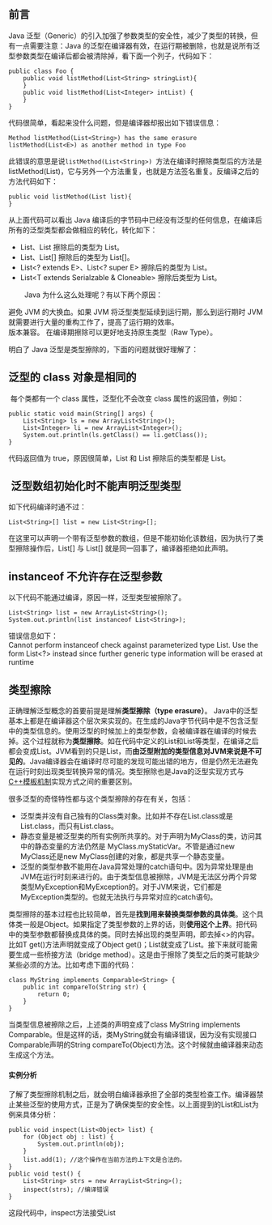 前言
--

Java 泛型（Generic）的引入加强了参数类型的安全性，减少了类型的转换，但有一点需要注意：Java 的泛型在编译器有效，在运行期被删除，也就是说所有泛型参数类型在编译后都会被清除掉，看下面一个列子，代码如下：

    public class Foo {
        public void listMethod(List<String> stringList){
        }
        public void listMethod(List<Integer> intList) {
        }
    }

代码很简单，看起来没什么问题，但是编译器却报出如下错误信息：

    Method listMethod(List<String>) has the same erasure listMethod(List<E>) as another method in type Foo

此错误的意思是说`listMethod(List<String>) `方法在编译时擦除类型后的方法是listMethod(List<E>)，它与另外一个方法重复，也就是方法签名重复。反编译之后的方法代码如下：

    public void listMethod(List list){
    }

从上面代码可以看出 Java 编译后的字节码中已经没有泛型的任何信息，在编译后所有的泛型类型都会做相应的转化，转化如下：

*   List<String>、List<T> 擦除后的类型为 List。
*   List<String>、List<T>\[\] 擦除后的类型为 List\[\]。
*   List<? extends E>、List<? super E> 擦除后的类型为 List<E>。
*   List<T extends Serialzable & Cloneable> 擦除后类型为 List<Serializable>。

        Java 为什么这么处理呢？有以下两个原因：

避免 JVM 的大换血。如果 JVM 将泛型类型延续到运行期，那么到运行期时 JVM 就需要进行大量的重构工作了，提高了运行期的效率。  
版本兼容。 在编译期擦除可以更好地支持原生类型（Raw Type）。

明白了 Java 泛型是类型擦除的，下面的问题就很好理解了：

泛型的 class 对象是相同的
----------------

 每个类都有一个 class 属性，泛型化不会改变 class 属性的返回值，例如：

    public static void main(String[] args) {
    	List<String> ls = new ArrayList<String>();
    	List<Integer> li = new ArrayList<Integer>();
    	System.out.println(ls.getClass() == li.getClass());
    }

代码返回值为 true，原因很简单，List<String> 和 List<Integer> 擦除后的类型都是 List。

 泛型数组初始化时不能声明泛型类型
-----------------

如下代码编译时通不过：

    List<String>[] list = new List<String>[];

在这里可以声明一个带有泛型参数的数组，但是不能初始化该数组，因为执行了类型擦除操作后，List<Object>\[\] 与 List<String>\[\] 就是同一回事了，编译器拒绝如此声明。

instanceof 不允许存在泛型参数
--------------------

以下代码不能通过编译，原因一样，泛型类型被擦除了。

    List<String> list = new ArrayList<String>();
    System.out.println(list instanceof List<String>);

错误信息如下：  
Cannot perform instanceof check against parameterized type List<String>. Use the form List<?> instead since further generic type information will be erased at runtime

类型擦除
----

正确理解泛型概念的首要前提是理解**类型擦除（type erasure）**。 Java中的泛型基本上都是在编译器这个层次来实现的。在生成的Java字节代码中是不包含泛型中的类型信息的。使用泛型的时候加上的类型参数，会被编译器在编译的时候去掉。这个过程就称为**类型擦除**。如在代码中定义的List<Object>和List<String>等类型，在编译之后都会变成List。JVM看到的只是List，而**由泛型附加的类型信息对JVM来说是不可见的**。Java编译器会在编译时尽可能的发现可能出错的地方，但是仍然无法避免在运行时刻出现类型转换异常的情况。类型擦除也是Java的泛型实现方式与[C++模板机制](http://www.cplusplus.com/doc/tutorial/templates/)实现方式之间的重要区别。

很多泛型的奇怪特性都与这个类型擦除的存在有关，包括：

*   泛型类并没有自己独有的Class类对象。比如并不存在List<String>.class或是List<Integer>.class，而只有List.class。
*   静态变量是被泛型类的所有实例所共享的。对于声明为MyClass<T>的类，访问其中的静态变量的方法仍然是 MyClass.myStaticVar。不管是通过new MyClass<String>还是new MyClass<Integer>创建的对象，都是共享一个静态变量。
*   泛型的类型参数不能用在Java异常处理的catch语句中。因为异常处理是由JVM在运行时刻来进行的。由于类型信息被擦除，JVM是无法区分两个异常类型MyException<String>和MyException<Integer>的。对于JVM来说，它们都是 MyException类型的。也就无法执行与异常对应的catch语句。

类型擦除的基本过程也比较简单，首先是**找到用来替换类型参数的具体类**。这个具体类一般是Object。如果指定了类型参数的上界的话，则**使用这个上界**。把代码中的类型参数都替换成具体的类。同时去掉出现的类型声明，即去掉<>的内容。比如T get()方法声明就变成了Object get()；List<String>就变成了List。接下来就可能需要生成一些桥接方法（bridge method）。这是由于擦除了类型之后的类可能缺少某些必须的方法。比如考虑下面的代码：

    class MyString implements Comparable<String> {
        public int compareTo(String str) {        
            return 0;    
        }
    } 

当类型信息被擦除之后，上述类的声明变成了class MyString implements Comparable。但是这样的话，类MyString就会有编译错误，因为没有实现接口Comparable声明的String compareTo(Object)方法。这个时候就由编译器来动态生成这个方法。

#### 实例分析

了解了类型擦除机制之后，就会明白编译器承担了全部的类型检查工作。编译器禁止某些泛型的使用方式，正是为了确保类型的安全性。以上面提到的List<Object>和List<String>为例来具体分析：

    public void inspect(List<Object> list) {    
        for (Object obj : list) {        
            System.out.println(obj);    
        }    
        list.add(1); //这个操作在当前方法的上下文是合法的。 
    }
    public void test() {    
        List<String> strs = new ArrayList<String>();    
        inspect(strs); //编译错误 
    }

这段代码中，inspect方法接受List<Object>作为参数，当在test方法中试图传入List<String>的时候，会出现编译错误。假设这样的做法是允许的，那么在inspect方法就可以通过list.add(1)来向集合中添加一个数字。这样在test方法看来，其声明为List<String>的集合中却被添加了一个Integer类型的对象。这显然是违反类型安全的原则的，在某个时候肯定会抛出[ClassCastException](http://download.oracle.com/javase/1.5.0/docs/api/java/lang/ClassCastException.html)。因此，编译器禁止这样的行为。编译器会尽可能的检查可能存在的类型安全问题。对于确定是违反相关原则的地方，会给出编译错误。当编译器无法判断类型的使用是否正确的时候，会给出警告信息。

#### 通配符与上下界

在使用泛型类的时候，既可以指定一个具体的类型，如List<String>就声明了具体的类型是String；也可以用通配符?来表示未知类型，如List<?>就声明了List中包含的元素类型是未知的。 通配符所代表的其实是一组类型，但具体的类型是未知的。List<?>所声明的就是所有类型都是可以的。但是List<?>并不等同于List<Object>。List<Object>实际上确定了List中包含的是Object及其子类，在使用的时候都可以通过Object来进行引用。而List<?>则其中所包含的元素类型是不确定。其中可能包含的是String，也可能是 Integer。如果它包含了String的话，往里面添加Integer类型的元素就是错误的。正因为类型未知，就不能通过new ArrayList<?>()的方法来创建一个新的ArrayList对象。因为编译器无法知道具体的类型是什么。但是对于 List<?>中的元素确总是可以用Object来引用的，因为虽然类型未知，但肯定是Object及其子类。考虑下面的代码：

    public void wildcard(List<?> list) {
        list.add(1);//编译错误 
    } 

如上所示，试图对一个带通配符的泛型类进行操作的时候，总是会出现编译错误。其原因在于通配符所表示的类型是未知的。

因为对于List<?>中的元素只能用Object来引用，在有些情况下不是很方便。在这些情况下，可以使用上下界来限制未知类型的范围。 如List<? extends Number>说明List中可能包含的元素类型是Number及其子类。而List<? super Number>则说明List中包含的是Number及其父类。当引入了上界之后，在使用类型的时候就可以使用上界类中定义的方法。比如访问 List<? extends Number>的时候，就可以使用Number类的intValue等方法。

#### 类型系统

在Java中，大家比较熟悉的是通过继承机制而产生的类型体系结构。比如String继承自Object。根据[Liskov替换原则](http://en.wikipedia.org/wiki/Liskov_substitution_principle)，子类是可以替换父类的。当需要Object类的引用的时候，如果传入一个String对象是没有任何问题的。但是反过来的话，即用父类的引用替换子类引用的时候，就需要进行强制类型转换。编译器并不能保证运行时刻这种转换一定是合法的。这种自动的子类替换父类的类型转换机制，对于数组也是适用的。 String\[\]可以替换Object\[\]。但是泛型的引入，对于这个类型系统产生了一定的影响。正如前面提到的List<String>是不能替换掉List<Object>的。

引入泛型之后的类型系统增加了两个维度：一个是类型参数自身的继承体系结构，另外一个是泛型类或接口自身的继承体系结构。第一个指的是对于 List<String>和List<Object>这样的情况，类型参数String是继承自Object的。而第二种指的是 List接口继承自Collection接口。对于这个类型系统，有如下的一些规则：

*   相同类型参数的泛型类的关系取决于泛型类自身的继承体系结构。即List<String>是Collection<String> 的子类型，List<String>可以替换Collection<String>。这种情况也适用于带有上下界的类型声明。
*   当泛型类的类型声明中使用了通配符的时候， 其子类型可以在两个维度上分别展开。如对Collection<? extends Number>来说，其子类型可以在Collection这个维度上展开，即List<? extends Number>和Set<? extends Number>等；也可以在Number这个层次上展开，即Collection<Double>和 Collection<Integer>等。如此循环下去，ArrayList<Long>和 HashSet<Double>等也都算是Collection<? extends Number>的子类型。
*   如果泛型类中包含多个类型参数，则对于每个类型参数分别应用上面的规则。

理解了上面的规则之后，就可以很容易的修正实例分析中给出的代码了。只需要把List<Object>改成List<?>即可。List<String>是List<?>的子类型，因此传递参数时不会发生错误。

#### 开发自己的泛型类

泛型类与一般的Java类基本相同，只是在类和接口定义上多出来了用<>声明的类型参数。一个类可以有多个类型参数，如 MyClass<X, Y, Z>。 每个类型参数在声明的时候可以指定上界。所声明的类型参数在Java类中可以像一般的类型一样作为方法的参数和返回值，或是作为域和局部变量的类型。但是由于类型擦除机制，类型参数并不能用来创建对象或是作为静态变量的类型。考虑下面的泛型类中的正确和错误的用法。

    class ClassTest<X extends Number, Y, Z> {    
        private X x;    
        private static Y y; //编译错误，不能用在静态变量中    
        public X getFirst() {
            //正确用法        
            return x;    
        }    
        public void wrong() {        
            Z z = new Z(); //编译错误，不能创建对象    
        }
    }

#### 泛型传递

即泛型可以当作参数在不同的实例化的类中传递，理论上来说可以无限制层次的传递下去。最终会约束每一层的方法或者类型的泛型确定，在《[泛型传递](http://www.raychase.net/2446)》这篇文章中对具体的用法进行详尽的描述。

#### 最佳实践

在使用泛型的时候可以遵循一些基本的原则，从而避免一些常见的问题。

*   在代码中避免泛型类和原始类型的混用。比如List<String>和List不应该共同使用。这样会产生一些编译器警告和潜在的运行时异常。当需要利用JDK 5之前开发的遗留代码，而不得不这么做时，也尽可能的隔离相关的代码。
*   在使用带通配符的泛型类的时候，需要明确通配符所代表的一组类型的概念。由于具体的类型是未知的，很多操作是不允许的。
*   泛型类最好不要同数组一块使用。你只能创建new List<?>\[10\]这样的数组，无法创建new List<String>\[10\]这样的。这限制了数组的使用能力，而且会带来很多费解的问题。因此，当需要类似数组的功能时候，使用集合类即可。
*   不要忽视编译器给出的警告信息。